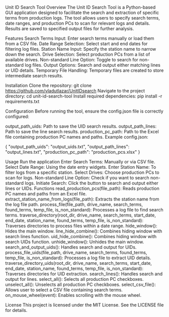 Unit ID Search Tool
Overview
The Unit ID Search Tool is a Python-based GUI application designed to facilitate the search and extraction of specific terms from production logs. The tool allows users to specify search terms, date ranges, and production PCs to scan for relevant logs and details. Results are saved to specified output files for further analysis.

Features
Search Terms Input: Enter search terms manually or load them from a CSV file.
Date Range Selection: Select start and end dates for filtering log files.
Station Name Input: Specify the station name to narrow down the search.
Drive Selection: Select production PCs from a list of available drives.
Non-standard Line Option: Toggle to search for non-standard log files.
Output Options: Search and output either matching lines or UID details.
Temporary File Handling: Temporary files are created to store intermediate search results.

Installation
Clone the repository:
git clone https://github.com/vladutlazar/UnitIDsearch
Navigate to the project directory:
cd unit-id-search-tool
Install required dependencies:
pip install -r requirements.txt

Configuration
Before running the tool, ensure the config.json file is correctly configured:

output_path_uids: Path to save the UID search results.
output_path_lines: Path to save the line search results.
production_pc_path: Path to the Excel file containing production PC names and paths.
Example config.json:

{
    "output_path_uids": "output_uids.txt",
    "output_path_lines": "output_lines.txt",
    "production_pc_path": "production_pcs.xlsx"
}

Usage
Run the application
Enter Search Terms: Manually or via CSV file.
Select Date Range: Using the date entry widgets.
Enter Station Name: To filter logs from a specific station.
Select Drives: Choose production PCs to scan for logs.
Non-standard Line Option: Check if you want to search non-standard logs.
Initiate Search: Click the button to search and output either lines or UIDs.
Functions
read_production_pcs(file_path): Reads production PC names and paths from an Excel file.
extract_station_name_from_logs(file_path): Extracts the station name from the log file path.
process_file(file_path, drive_name, search_terms, found_terms, temp_file, is_non_standard): Processes a log file to find search terms.
traverse_directory(root_dir, drive_name, search_terms, start_date, end_date, station_name, found_terms, temp_file, is_non_standard): Traverses directories to process files within a date range.
hide_window(): Hides the main window.
line_hide_combine(): Combines hiding window with search lines function.
uid_hide_combine(): Combines hiding window with search UIDs function.
unhide_window(): Unhides the main window.
search_and_output_uids(): Handles search and output for UIDs.
process_file_uids(file_path, drive_name, search_terms, found_terms, temp_file, is_non_standard): Processes a log file to extract UID details.
traverse_directory_uids(root_dir, drive_name, search_terms, start_date, end_date, station_name, found_terms, temp_file, is_non_standard): Traverses directories for UID extraction.
search_lines(): Handles search and output for lines.
select_all(): Selects all production PC checkboxes.
unselect_all(): Unselects all production PC checkboxes.
select_csv_file(): Allows user to select a CSV file containing search terms.
on_mouse_wheel(event): Enables scrolling with the mouse wheel.

License
This project is licensed under the MIT License. See the LICENSE file for details.
